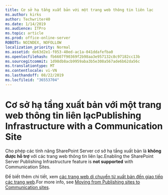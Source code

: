 ```yaml
---
title: Cơ sở hạ tầng xuất bản với một trang web thông tin liên lạc
ms.author: kirks
author: Techwriter40
ms.date: 1/14/2019
ms.audience: ITPro
ms.topic: article
ms.prod: office-online-server
ROBOTS: NOINDEX, NOFOLLOW
localization_priority: Normal
ms.assetid: de63d2e1-f053-40ed-ac1a-041ddafefba0
ms.openlocfilehash: fb6607f90369f2b98aa3e957132c8c97182cc13b
ms.sourcegitcommit: 1d98db8acb9959aba3b5e308a567ade6b62da56c
ms.translationtype: MT
ms.contentlocale: vi-VN
ms.lasthandoff: 08/22/2019
ms.locfileid: "36553704"
---
```

# <a name="publishing-infrastructure-with-a-communication-site"></a><span data-ttu-id="e5929-102">Cơ sở hạ tầng xuất bản với một trang web thông tin liên lạc</span><span class="sxs-lookup"><span data-stu-id="e5929-102">Publishing Infrastructure with a Communication Site</span></span>


<span data-ttu-id="e5929-103">Cho phép các tính năng SharePoint Server cơ sở hạ tầng xuất bản là **không được hỗ trợ** với các trang web thông tin liên lạc.</span><span class="sxs-lookup"><span data-stu-id="e5929-103">Enabling the SharePoint Server Publishing Infrastructure feature is **not supported** with Communication Sites.</span></span> 
  
<span data-ttu-id="e5929-104">Để biết thêm chi tiết, xem [các trang web di chuyển từ xuất bản đến giao tiếp các trang web](https://docs.microsoft.com/sharepoint/publishing-sites-classic-to-modern-experience).</span><span class="sxs-lookup"><span data-stu-id="e5929-104">For more info, see [Moving from Publishing sites to Communication sites](https://docs.microsoft.com/sharepoint/publishing-sites-classic-to-modern-experience).</span></span> 
  

